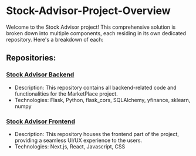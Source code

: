 # Stock-Advisor-Project-Overview

Welcome to the Stock Advisor project! This comprehensive solution is broken down into multiple components, each residing in its own dedicated repository. Here's a breakdown of each:

## Repositories:

### [Stock Advisor Backend](https://github.com/SamuelOkasia/stock_advisor_server)
- Description: This repository contains all backend-related code and functionalities for the MarketPlace project.
- Technologies: Flask, Python, flask_cors, SQLAlchemy, yfinance, sklearn, numpy

### [Stock Advisor Frontend](https://github.com/SamuelOkasia/stock_advisor_client)
- Description: This repository houses the frontend part of the project, providing a seamless UI/UX experience to the users.
- Technologies: Next.js, React, Javascript, CSS

